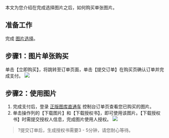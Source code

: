 
本文为您介绍在完成选择图片之后，如何购买单张图片。


## 准备工作

完成 [图片选择](https://cloud.tencent.com/document/product/1181/46410)。

## 步骤1：图片单张购买

单击【立即购买】，将跳转至订单页面，单击【提交订单】在购买页确认订单并完成支付。
![](https://main.qcloudimg.com/raw/feccbf60c2a9c8f6be2942e3266de20c.jpg)
  
	
## 步骤2：使用图片
1. 完成支付后，登录 [正版图库直通车](https://console.cloud.tencent.com/ape/order) 控制台订单页查看您已购买的图片。
2. 单击操作列的【下载图片】和【下载授权书】，即可使用该图片。【下载授权书】时需提交授权人信息，完成图片使用人授权。
![](https://main.qcloudimg.com/raw/e312f7d7e19022f04407e17edb780856.png)
>?提交订单后，生成授权书需要3 - 5分钟，请您耐心等待。
